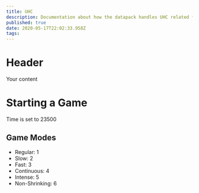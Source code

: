 ```yaml
---
title: UHC
description: Documentation about how the datapack handles UHC related functions.
published: true
date: 2020-05-17T22:02:33.958Z
tags: 
---
```


# Header
Your content 

# Starting a Game
Time is set to 23500

## Game Modes
* Regular: 1
* Slow: 2
* Fast: 3
* Continuous: 4
* Intense: 5
* Non-Shrinking: 6